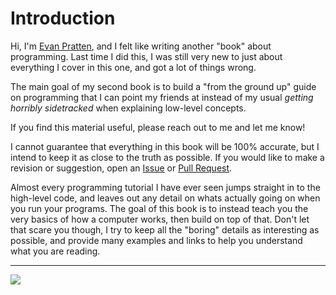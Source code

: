 # Introduction

Hi, I'm [Evan Pratten](https://github.com/Ewpratten), and I felt like writing another "book" about programming. Last time I did this, I was still very new to just about everything I cover in this one, and got a lot of things wrong.

The main goal of my second book is to build a "from the ground up" guide on programming that I can point my friends at instead of my usual *getting horribly sidetracked* when explaining low-level concepts.

If you find this material useful, please reach out to me and let me know!

I cannot guarantee that everything in this book will be 100% accurate, but I intend to keep it as close to the truth as possible. If you would like to make a revision or suggestion, open an [Issue](https://github.com/Ewpratten/sdfs/issues) or [Pull Request](https://github.com/Ewpratten/sdfs/pulls).

Almost every programming tutorial I have ever seen jumps straight in to the high-level code, and leaves out any detail on whats actually going on when you run your programs. The goal of this book is to instead teach you the very basics of how a computer works, then build on top of that. Don't let that scare you though, I try to keep all the "boring" details as interesting as possible, and provide many examples and links to help you understand what you are reading.


---

![](https://i.redd.it/v049x9mn32w41.jpg)

